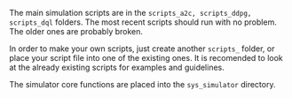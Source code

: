 The main simulation scripts are in the `scripts_a2c, scripts_ddpg, scripts_dql` folders. The most recent scripts should run with no problem. The older ones are probably broken.

In order to make your own scripts, just create another `scripts_` folder, or place your script file into one of the existing ones. It is recomended to look at the already existing scripts for examples and guidelines.

The simulator core functions are placed into the `sys_simulator` directory.
